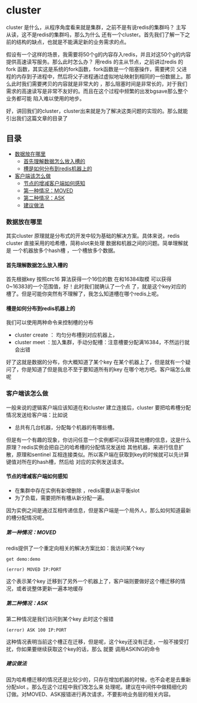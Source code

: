 # cluster 
cluster 是什么，从程序角度看来就是集群，之前不是有说redis的集群吗？ 主写从读，这不是redis的集群吗，那么为什么
还有一个cluster。首先我们了解一下之前的结构的缺点，也就是不能满足新的业务需求的点。

假设有一个这样的场景，我需要将50个g的内容存入redis，并且对这50个g的内容提供高速读写服务。那么此时怎么办？
用redis 的主从节点，之前讲过redis 的fork 函数，其实这是系统的fork函数，fork函数是一个阻塞操作，需要拷贝
父进程的内存到子进程中，然后将父子进程通过虚拟地址映射到相同的一份数据上。那么此时我们需要拷贝的内容就是非常大的
，那么阻塞时间是非常长的，对于我们需求的高速读写是非常不友好的。而且在这个过程中频繁的出发bgsave那么整个业务都可能
陷入难以使用的地步。

好，讲回我们的cluster，cluster出来就是为了解决这类问题的实现的。那么就能引出我们这篇文章的目录了

## 目录
- [数据放在哪里](###数据放在哪里)
    - [首先理解数据怎么放入槽的](###首先理解数据怎么放入槽的)
    - [槽是如何分布到redis机器上的](###槽是如何分布到redis机器上的)
- [客户端该怎么做](###客户端该怎么做)
    - [节点的增减客户端如何感知](###节点的增减客户端如何感知)
    - [第一种情况：MOVED](###第一种情况：MOVED)
    - [第二种情况：ASK](###第二种情况：ASK)
    - [建议做法](###建议做法)
       


### 数据放在哪里
其实cluster 原理就是分布式的开发中较为基础的解决方案。具体来说，redis cluster 直接采用的哈希槽，简称slot来处理
数据和机器之间的问题。简单理解就是 一个机器放多个hash槽 ，一个槽放多个数据。

#### 首先理解数据怎么放入槽的
首先根据key 按照crc16 算法获得一个16位的数 在和16384取模 可以获得0~16383的一个范围值，好！此时我们就确认了一个点
了，就是这个key对应的槽了。但是可能你突然有不理解了，我怎么知道槽在哪个redis上呢。

#### 槽是如何分布到redis机器上的
我们可以使用两种命令来控制槽的分布
- cluster create ： 均匀分布槽到对应机器上，
- cluster meet ：加入集群，手动分配槽：注意槽要分配满16384，不然运行就会出错

好了这就是数据的分布，你大概知道了某个key 在某个机器上了，但是就有一个疑问了，你是知道了但是我总不至于要知道所有的key
在哪个地方吧。客户端怎么做呢

### 客户端该怎么做
一般来说的逻辑客户端应该知道在和cluster 建立连接后，cluster 要把哈希槽分配情况发送给客户端：比如说 
- 总共有几台机器，分配每个机器的有哪些槽。

但是有一个有趣的现象，你访问任意一个实例都可以获得其他槽的信息，这是什么原理？redis实例会把自己的哈希槽的分配情况发送给
其他机器，来进行信息扩散，原理和sentinel 互相连接类似。所以客户端在获取到key的时候就可以先计算键值对所在的hash槽，然后给
对应的实例发送请求。

#### 节点的增减客户端如何感知
- 在集群中存在实例有新增删除 ，redis需要从新平衡slot
- 为了负载，需要把所有槽从新分配一遍。

因为实例之间是通过互相传递信息，但是客户端是一个局外人，那么如何知道最新的槽分配情况呢。
#####  第一种情况：MOVED

redis提供了一个重定向相关的解决方案比如：我访问某个key 
````
get demo:demo

(error) MOVED IP:PORT
````
这个表示某个key 迁移到了另外一个机器上了，客户端则要做好这个槽迁移的情况，或者说整体更新一遍本地缓存


##### 第二种情况：ASK

第二种情况是我们访问到某个key 此时这个报错
````
(error) ASK 100 IP:PORT
````
这种情况表明当前这个槽正在迁移，但是呢，这个key还没有迁走，一般不接受打扰，你如果要继续获取这个key的话，那么
就要 调用ASKING的命令

##### 建议做法
因为哈希槽迁移的情况还是比较少的，只存在增加机器的时候，也不会老是去重新分配slot 。那么在这个过程中我们改怎么来
处理呢。建议在中间件中做精细化的订做。对MOVED、ASK报错进行再次请求，不要影响业务层的相关内容。


